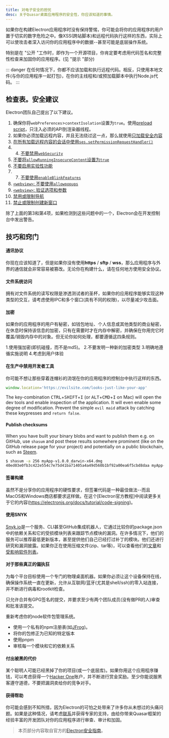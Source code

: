 ```yaml
---
title: 对电子安全的担忧
desc: 关于Quasar桌面应用程序的安全性，你应该知道的事情。
---
```

如果你在构建Electron应用程序时没有保持警惕，你可能会将你的应用程序的用户置于切实的数字危险之中。像XSS(跨站脚本)和远程代码执行这样的东西，实际上可以使攻击者深入访问你的应用程序中的数据--甚至可能是底层操作系统。

特别是在 "公开 "工作时，即作为一个开源项目，你肯定要考虑用代码签名和完整性检查来加固你的应用程序。(见 "提示 "部分)

::: danger
在任何情况下，你都不应该加载和执行远程代码。相反，只使用本地文件(与你的应用程序一起打包)，在你的主线程和/或预加载脚本中执行Node.js代码。
:::

## 检查表。安全建议
Electron团队自己提出了以下建议。

1.  确保你将`webPreferences`>`contextIsolation`设置为`true`。使用[preload script](/quasar-cli/developing-electron-apps/electron-preload-script)，只注入必须的API到渲染器线程。
2.  如果你必须加载远程内容，并且无法绕过这一点，那么就使用[只加载安全内容](https://electronjs.org/docs/tutorial/security#1-only-load-secure-content)
3.  [在所有加载远程内容的会话中使用`ses.setPermissionRequestHandler()`](https://electronjs.org/docs/tutorial/security#4-handle-session-permission-requests-from-remote-content)
4.  4. [不要禁用`webSecurity`](https://electronjs.org/docs/tutorial/security#5-do-not-disable-websecurity)
5.  [不要将`allowRunningInsecureContent`设置为`true`](https://electronjs.org/docs/tutorial/security#7-do-not-set-allowrunninginsecurecontent-to-true)
6.  [不要启用实验性功能](https://electronjs.org/docs/tutorial/security#8-do-not-enable-experimental-features)
7.  7. [不要使用`enableBlinkFeatures`](https://electronjs.org/docs/tutorial/security#9-do-not-use-enableblinkfeatures)
8.  [`<webview>`: 不要使用`allowpopups`](https://electronjs.org/docs/tutorial/security#10-do-not-use-allowpopups)
9.  [`<webview>`: 验证选项和参数](https://electronjs.org/docs/tutorial/security#11-verify-webview-options-before-creation)
10.  [禁用或限制导航](https://electronjs.org/docs/tutorial/security#12-disable-or-limit-navigation)
11.  [禁止或限制创建新窗口](https://electronjs.org/docs/tutorial/security#13-disable-or-limit-creation-of-new-windows)

除了上面的第3和第4项，如果检测到这些问题中的一个，Electron会在开发控制台中发出警告。


## 技巧和窍门

#### 通讯协议
你现在应该知道了，但是如果你没有使用**https** / **sftp** / **wss**，那么应用程序与外界的通信就会非常容易被篡改。无论你在构建什么，请在任何地方使用安全协议。

#### 文件系统访问
拥有对文件系统的读写权限是渗透测试者的圣杯，如果你的应用程序能够实现这种类型的交互，请考虑使用IPC和多个窗口(具有不同的权限)，以尽量减少攻击面。

#### 加密
如果你的应用程序的用户有秘密，如钱包地址、个人信息或其他类型的商业秘密，在休息时保持该信息的加密，只有在需要时才在内存中解密，并确保在你用完它时覆盖/销毁内存中的对象。但无论你如何处理，都要遵循这四条规则。

1.使用强加密(即抗碰撞，而不是md5)。
2.不要发明一种新的加密类型
3.明确地遵循实施说明
4.考虑到用户体验

#### 在生产中禁用开发者工具

你可能不想让那些穿着连帽衫的流氓在你的应用程序的控制台中执行这样的东西。

```js
window.location='https://evilsite.com/looks-just-like-your-app'
```

The key-combination <kbd>CTRL</kbd>+<kbd>SHIFT</kbd>+<kbd>I</kbd> (or <kbd>ALT</kbd>+<kbd>CMD</kbd>+<kbd>I</kbd> on Mac) will open the dev tools and enable inspection of the application. It will even enable some degree of modification. Prevent the simple `evil maid` attack by catching these keypresses and `return false`.

#### Publish checksums
When you have built your binary blobs and want to publish them e.g. on GitHub, use `shasum` and post these results somewhere prominent (like on the GitHub release page for your project) and potentially on a public blockchain, such as [Steem](https://steemworld.org/@quasarframework).

```bash
$ shasum -a 256 myApp-v1.0.0_darwin-x64.dmg
40ed03e0fb3c422e554c7e75d41ba71405a4a49d560b1bf92a00ea6f5cbd8daa myApp-v1.0.0_darwin-x64.dmg
```

#### 签署构建
虽然不是分享你的应用程序的硬性要求，但签署代码是一种最佳做法--而且MacOS和Windows商店都要求这样做。在这个[Electron官方教程]中阅读更多关于它的内容(https://electronjs.org/docs/tutorial/code-signing)。

#### 使用SNYK
[Snyk.io](https://snyk.io)是一个服务、CLI甚至GitHub集成机器人，它通过比较你的package.json中的依赖关系和它的受损模块列表来跟踪节点模块的漏洞。在许多情况下，他们的服务可以推荐最低更新版本，甚至提供他们自己已经打过补丁的模块。他们还进行研究和漏洞披露。如果你正在使用压缩文件(zip、tar等)，可以查看他们的[文章](https://snyk.io/research/zip-slip-vulnerability)和[受影响软件列表](https://github.com/snyk/zip-slip-vulnerability)。


#### 对于那些真正的偏执狂
为每个平台目标使用一个专门的物理桌面机器。如果你必须让这个设备保持在线，确保操作系统一直在更新，允许从互联网/蓝牙(尤其是shell/ssh)的零入站连接，并不断进行病毒和rootkit检查。

只允许合并有GPG签名的提交，并要求至少有两个团队成员(没有做PR的人)审查和批准该提交。

重新考虑你的node软件包管理系统。
- 使用一个私有的npm注册表(如[JFrog](https://jfrog.com/))。
- 将你的包修正为已知的特定版本
- 使用pnpm
- 审核每一个模块和它的依赖关系

#### 付出被黑的代价
某个聪明人可能已经黑掉了你的项目(或一个底层库)。如果你用这个应用程序赚钱，可以考虑获得一个[Hacker One](https://hackerone.com)账户，并不断进行赏金奖励。至少你能说服黑客遵守道德，不要把漏洞卖给你的竞争对手。

#### 获得帮助
你可能会感到不知所措，因为Electron的可怕之处带来了许多你从未想过的头痛问题。如果是这种情况，请考虑[联系](mailto:razvan.stoenescu@gmail.com)并获得专家的支持，由给你带来Quasar框架的经验丰富的开发团队对你的应用程序进行审查、审计和加固。

<q-separator class="q-mt-xl" />

> 本页部分内容取自官方的[Electron安全指南](https://electronjs.org/docs/tutorial/security)。
